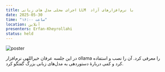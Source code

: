 ```yaml
---
title: اجرای محلی مدل های زبانی LLM  با نرم‌افزارهای آزاد
date: 2025-05-30
time: "ساعت ۱۶:۰۰"
location: آنلاین
presenters: Erfan-Kheyrollahi
status: held
---
```



![poster](session7_poster.jpg)

در این جلسه عرفان خیراللهی نرم‌افزار ollama را معرفی کرد. آن را نصب و استفاده کرد و کمی دربارهٔ دستوردهی به مدل‌های زبانی بزرگ 
گفتگو کرد.
